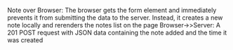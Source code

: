 Note over Browser: The browser gets the form element and immediately prevents it from submitting the data to the server. Instead, it creates a new note locally and rerenders the notes list on the page
Browser->>Server: A 201 POST request with JSON data containing the note added and the time it was created

